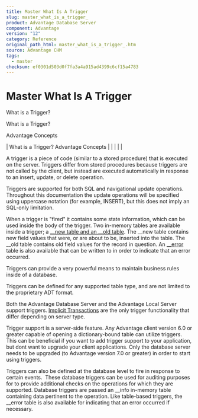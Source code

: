 ```yaml
---
title: Master What Is A Trigger
slug: master_what_is_a_trigger_
product: Advantage Database Server
component: Advantage
version: "12"
category: Reference
original_path_html: master_what_is_a_trigger_.htm
source: Advantage CHM
tags:
  - master
checksum: ef0301d503d0f7fa3a4a915ad4399c6cf15a4783
---
```


# Master What Is A Trigger

What is a Trigger?

What is a Trigger?

Advantage Concepts

| What is a Trigger?  Advantage Concepts |  |  |  |  |

A trigger is a piece of code (similar to a stored procedure) that is executed on the server. Triggers differ from stored procedures because triggers are not called by the client, but instead are executed automatically in response to an insert, update, or delete operation.

Triggers are supported for both SQL and navigational update operations. Throughout this documentation the update operations will be specified using uppercase notation (for example, INSERT), but this does not imply an SQL-only limitation.

When a trigger is "fired" it contains some state information, which can be used inside the body of the trigger. Two in-memory tables are available inside a trigger; a [\_\_new table and an \_\_old table](master_trigger___old___new_and___error_tables.md). The \_\_new table contains new field values that were, or are about to be, inserted into the table. The \_\_old table contains old field values for the record in question. An [\_\_error](master_trigger___old___new_and___error_tables.md) table is also available that can be written to in order to indicate that an error occurred.

Triggers can provide a very powerful means to maintain business rules inside of a database.

Triggers can be defined for any supported table type, and are not limited to the proprietary ADT format.

Both the Advantage Database Server and the Advantage Local Server support triggers. [Implicit Transactions](master_implicit_transactions_and_triggers.md) are the only trigger functionality that differ depending on server type.

Trigger support is a server-side feature. Any Advantage client version 6.0 or greater capable of opening a dictionary-bound table can utilize triggers. This can be beneficial if you want to add trigger support to your application, but dont want to upgrade your client applications. Only the database server needs to be upgraded (to Advantage version 7.0 or greater) in order to start using triggers.

Triggers can also be defined at the database level to fire in response to certain events.  These database triggers can be used for auditing purposes for to provide additional checks on the operations for which they are supported. Database triggers are passed an \_\_info in-memory table containing data pertinent to the operation. Like table-based triggers, the \_\_error table is also available for indicating that an error occurred if necessary.
